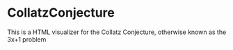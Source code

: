 # CollatzConjecture
This is a HTML visualizer for the Collatz Conjecture, otherwise known as the 3x+1 problem
